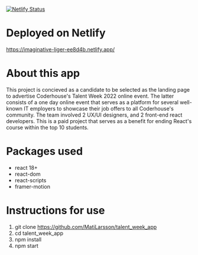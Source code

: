 [![Netlify Status](https://api.netlify.com/api/v1/badges/bf21879a-5622-4f9e-96ff-bb6b77efcde0/deploy-status)](https://app.netlify.com/sites/imaginative-liger-ee8d4b/deploys)

# Deployed on Netlify

https://imaginative-liger-ee8d4b.netlify.app/

# About this app

This project is concieved as a candidate to be selected as the landing page to advertise Coderhouse's Talent Week 2022 online event. The latter consists of a one day online event that serves as a platform for several well-known IT employers to showcase their job offers to all Coderhouse's community.
The team involved 2 UX/UI designers, and 2 front-end react developers.
This is a paid project that serves as a benefit for ending React's course within the top 10 students.

# Packages used

- react 18+
- react-dom
- react-scripts
- framer-motion

# Instructions for use

1. git clone https://github.com/MatiLarsson/talent_week_app
2. cd talent_week_app
3. npm install
4. npm start

<!--

Falta:
Fuente: Del contador

Ver paginacion de mayor cantidad de sponsors con responsive

 -->